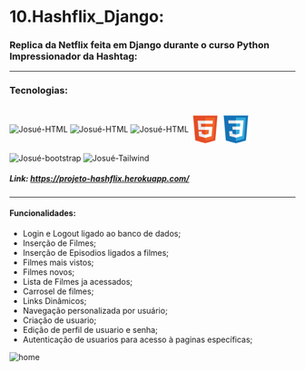 # 10.Hashflix_Django:
### Replica da Netflix feita em Django durante o curso Python Impressionador da Hashtag:

------------

### Tecnologias:
<div style="display: inline_block"><br>
 <img align="center" alt="Josué-HTML" height="50" width="50" src="https://cdn.jsdelivr.net/gh/devicons/devicon/icons/python/python-original-wordmark.svg" />
 <img align="center" alt="Josué-HTML" height="50" width="50" src="https://cdn.jsdelivr.net/gh/devicons/devicon/icons/django/django-plain-wordmark.svg" />
<img align="center" alt="Josué-HTML" height="50" width="50" src="https://cdn.jsdelivr.net/gh/devicons/devicon/icons/postgresql/postgresql-original-wordmark.svg" />
<img align="center" alt="Josué-HTML" height="50" width="50" src="https://raw.githubusercontent.com/devicons/devicon/master/icons/html5/html5-original.svg">
<img align="center" alt="Josué-CSS" height="50" width="50" src="https://raw.githubusercontent.com/devicons/devicon/master/icons/css3/css3-original.svg">
</div>

<div style="display: inline_block"><br>
<img lign="center" alt="Josué-bootstrap" height="50" width="40" src="https://cdn.jsdelivr.net/gh/devicons/devicon/icons/bootstrap/bootstrap-original.svg" />
<img lign="center" alt="Josué-Tailwind" height="50" width="40" src="https://cdn.jsdelivr.net/gh/devicons/devicon/icons/tailwindcss/tailwindcss-plain.svg" />
</div>

##### Link: https://projeto-hashflix.herokuapp.com/

------------


 #### Funcionalidades:
 - Login e Logout ligado ao banco de dados;  
 - Inserção de Filmes;
 - Inserção de Episodios ligados a filmes;
 - Filmes mais vistos;
 - Filmes novos;
 - Lista de Filmes ja acessados;
 - Carrosel de filmes;
 - Links Dinâmicos;
 - Navegação personalizada por usuário;
 - Criação de usuario;
 - Edição de perfil de usuario e senha;
 - Autenticação de usuarios para acesso à paginas específicas;

 
 
![home](https://user-images.githubusercontent.com/93789861/197787077-04d1417a-388b-418f-b680-31f8e9125965.jpg)
